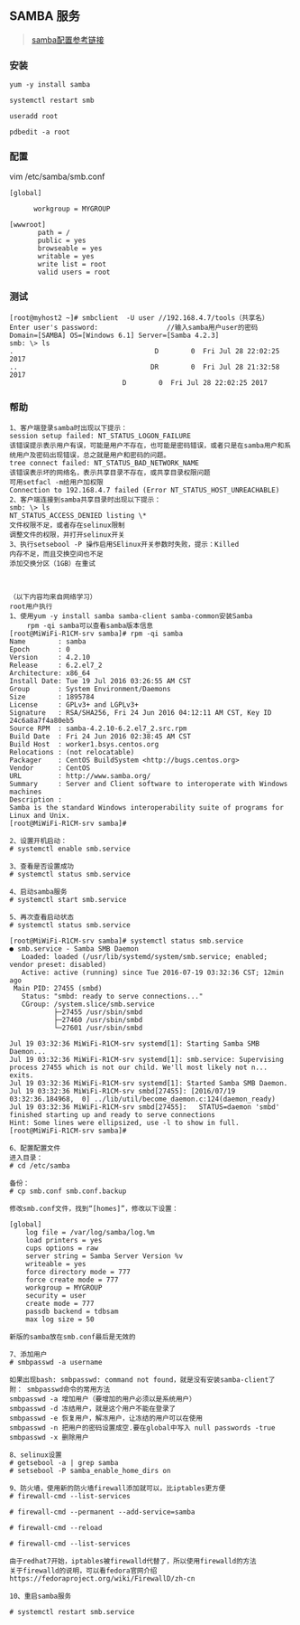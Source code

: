 ## SAMBA 服务

> [samba配置参考链接](https://www.cnblogs.com/lxyqwer/p/7271369.html)

### 安装

    yum -y install samba

    systemctl restart smb

    useradd root  

    pdbedit -a root  

### 配置

vim /etc/samba/smb.conf

    [global]

          workgroup = MYGROUP

    [wwwroot]
           path = /
           public = yes
           browseable = yes
           writable = yes
           write list = root
           valid users = root

### 测试

    [root@myhost2 ~]# smbclient  -U user //192.168.4.7/tools（共享名）
    Enter user's password:                 //输入samba用户user的密码
    Domain=[SAMBA] OS=[Windows 6.1] Server=[Samba 4.2.3]
    smb: \> ls
    .                                   D        0  Fri Jul 28 22:02:25 2017
    ..                                 DR        0  Fri Jul 28 21:32:58 2017
                                D        0  Fri Jul 28 22:02:25 2017

### 帮助

    1、客户端登录samba时出现以下提示：
    session setup failed: NT_STATUS_LOGON_FAILURE
    该错误提示表示用户有误，可能是用户不存在，也可能是密码错误，或者只是在samba用户和系统用户及密码出现错误，总之就是用户和密码的问题。
    tree connect failed: NT_STATUS_BAD_NETWORK_NAME
    该错误表示坏的网络名，表示共享目录不存在，或共享目录权限问题
    可用setfacl -m给用户加权限
    Connection to 192.168.4.7 failed (Error NT_STATUS_HOST_UNREACHABLE)
    2、客户端连接到samba共享目录时出现以下提示：
    smb: \> ls
    NT_STATUS_ACCESS_DENIED listing \*
    文件权限不足，或者存在selinux限制
    调整文件的权限，并打开selinux开关
    3、执行setsebool -P 操作启用SElinux开关参数时失败，提示：Killed
    内存不足，而且交换空间也不足
    添加交换分区（1GB）在重试



    （以下内容均来自网络学习）
    root用户执行
    1、使用yum -y install samba samba-client samba-common安装Samba
     　　rpm -qi samba可以查看samba版本信息
    [root@MiWiFi-R1CM-srv samba]# rpm -qi samba
    Name        : samba
    Epoch       : 0
    Version     : 4.2.10
    Release     : 6.2.el7_2
    Architecture: x86_64
    Install Date: Tue 19 Jul 2016 03:26:55 AM CST
    Group       : System Environment/Daemons
    Size        : 1895784
    License     : GPLv3+ and LGPLv3+
    Signature   : RSA/SHA256, Fri 24 Jun 2016 04:12:11 AM CST, Key ID 24c6a8a7f4a80eb5
    Source RPM  : samba-4.2.10-6.2.el7_2.src.rpm
    Build Date  : Fri 24 Jun 2016 02:38:45 AM CST
    Build Host  : worker1.bsys.centos.org
    Relocations : (not relocatable)
    Packager    : CentOS BuildSystem <http://bugs.centos.org>
    Vendor      : CentOS
    URL         : http://www.samba.org/
    Summary     : Server and Client software to interoperate with Windows machines
    Description :
    Samba is the standard Windows interoperability suite of programs for Linux and Unix.
    [root@MiWiFi-R1CM-srv samba]#

    2、设置开机启动：
    # systemctl enable smb.service

    3、查看是否设置成功
    # systemctl status smb.service

    4、启动samba服务
    # systemctl start smb.service

    5、再次查看启动状态
    # systemctl status smb.service

    [root@MiWiFi-R1CM-srv samba]# systemctl status smb.service
    ● smb.service - Samba SMB Daemon
       Loaded: loaded (/usr/lib/systemd/system/smb.service; enabled; vendor preset: disabled)
       Active: active (running) since Tue 2016-07-19 03:32:36 CST; 12min ago
     Main PID: 27455 (smbd)
       Status: "smbd: ready to serve connections..."
       CGroup: /system.slice/smb.service
               ├─27455 /usr/sbin/smbd
               ├─27460 /usr/sbin/smbd
               └─27601 /usr/sbin/smbd

    Jul 19 03:32:36 MiWiFi-R1CM-srv systemd[1]: Starting Samba SMB Daemon...
    Jul 19 03:32:36 MiWiFi-R1CM-srv systemd[1]: smb.service: Supervising process 27455 which is not our child. We'll most likely not n... exits.
    Jul 19 03:32:36 MiWiFi-R1CM-srv systemd[1]: Started Samba SMB Daemon.
    Jul 19 03:32:36 MiWiFi-R1CM-srv smbd[27455]: [2016/07/19 03:32:36.184968,  0] ../lib/util/become_daemon.c:124(daemon_ready)
    Jul 19 03:32:36 MiWiFi-R1CM-srv smbd[27455]:   STATUS=daemon 'smbd' finished starting up and ready to serve connections
    Hint: Some lines were ellipsized, use -l to show in full.
    [root@MiWiFi-R1CM-srv samba]#

    6、配置配置文件
    进入目录：
    # cd /etc/samba

    备份：
    # cp smb.conf smb.conf.backup

    修改smb.conf文件，找到“[homes]”，修改以下设置：

    [global]
        log file = /var/log/samba/log.%m
        load printers = yes
        cups options = raw
        server string = Samba Server Version %v
        writeable = yes
        force directory mode = 777
        force create mode = 777
        workgroup = MYGROUP
        security = user
        create mode = 777
        passdb backend = tdbsam
        max log size = 50

    新版的samba放在smb.conf最后是无效的

    7、添加用户
    # smbpasswd -a username

    如果出现bash: smbpasswd: command not found，就是没有安装samba-client了
    附： smbpasswd命令的常用方法
    smbpasswd -a 增加用户（要增加的用户必须以是系统用户）
    smbpasswd -d 冻结用户，就是这个用户不能在登录了
    smbpasswd -e 恢复用户，解冻用户，让冻结的用户可以在使用
    smbpasswd -n 把用户的密码设置成空.要在global中写入 null passwords -true
    smbpasswd -x 删除用户

    8、selinux设置
    # getsebool -a | grep samba
    # setsebool -P samba_enable_home_dirs on

    9、防火墙，使用新的防火墙firewall添加就可以，比iptables更方便
    # firewall-cmd --list-services

    # firewall-cmd --permanent --add-service=samba

    # firewall-cmd --reload

    # firewall-cmd --list-services

    由于redhat7开始，iptables被firewalld代替了，所以使用firewalld的方法
    关于firewalld的说明，可以看fedora官网介绍
    https://fedoraproject.org/wiki/FirewallD/zh-cn

    10、重启samba服务

    # systemctl restart smb.service
